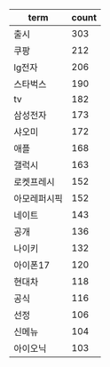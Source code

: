 | term | count |
| --- | --- |
| 출시 | 303 |
| 쿠팡 | 212 |
| lg전자 | 206 |
| 스타벅스 | 190 |
| tv | 182 |
| 삼성전자 | 173 |
| 샤오미 | 172 |
| 애플 | 168 |
| 갤럭시 | 163 |
| 로켓프레시 | 152 |
| 아모레퍼시픽 | 152 |
| 네이트 | 143 |
| 공개 | 136 |
| 나이키 | 132 |
| 아이폰17 | 120 |
| 현대차 | 118 |
| 공식 | 116 |
| 선정 | 106 |
| 신메뉴 | 104 |
| 아이오닉 | 103 |
